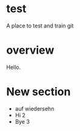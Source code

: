 # test
A place to test and train git

# overview
Hello.

# New section
- auf wiedersehn
- Hi 2
- Bye 3
